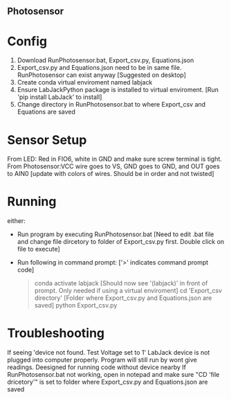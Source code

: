 ## Photosensor

# Config
1. Download RunPhotosensor.bat, Export_csv.py, Equations.json
2. Export_csv.py and Equations.json need to be in same file. RunPhotosensor can exist anyway         [Suggested on desktop]
3. Create conda virtual enviroment named labjack
4. Ensure LabJackPython package is installed to virtual enviroment.         [Run 'pip install LabJack' to install]
5. Change directory in RunPhotosensor.bat to where Export_csv and Equations are saved

# Sensor Setup
From LED: Red in FIO6, white in GND and make sure screw terminal is tight. 
From Photosensor:VCC wire goes to VS, GND goes to GND, and OUT goes to AIN0        [update with colors of wires. Should be in order and not twisted]

# Running
either:
- Run program by executing RunPhotosensor.bat   [Need to edit .bat file and change file dircetory to folder of Export_csv.py first. Double click on file to execute]
  
- Run following in command prompt:   ['>' indicates command prompt code]
   >conda activate labjack          [Should now see '(labjack)' in front of prompt. Only needed if using a virtual enviroment]
   >cd 'Export_csv directory'   [Folder where Export_csv.py and Equations.json are saved]
   >python Export_csv.py

# Troubleshooting
If seeing 'device not found. Test Voltage set to 1' LabJack device is not plugged into computer properly. Program will still run by wont give readings. Deesigned for running code without device nearby
If RunPhotosensor.bat not working, open in notepad and make sure "CD 'file dricetory'" is set to folder where Export_csv.py and Equations.json are saved

